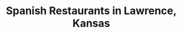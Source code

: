 ---
active: true
aliases: []
description: Spanish restaurants offering curbside, takeout, and delivery food in
  Lawrence, Kansas
name: Spanish
redirect_from: []
sitemap: true
slug: spanish
title: Spanish Restaurants in Lawrence, Kansas
---